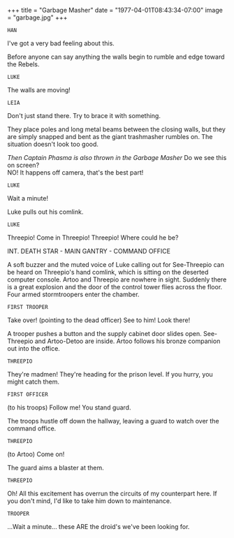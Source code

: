 +++
title = "Garbage Masher"
date = "1977-04-01T08:43:34-07:00"
image = "garbage.jpg"
+++

`HAN`

 I've got a very bad feeling about this.

Before anyone can say anything the walls begin to rumble and edge toward the Rebels.

`LUKE`

 The walls are moving!

`LEIA`

 Don't just stand there. Try to brace it with something.

They place poles and long metal beams between the closing walls, but they are simply snapped and bent as the giant trashmasher rumbles on. The situation doesn't look too good.

*Then Captain Phasma is also thrown in the Garbage Masher*
Do we see this on screen?  
NO!  It happens off camera, that's the best part!

`LUKE`

 Wait a minute!

Luke pulls out his comlink.

`LUKE`

 Threepio! Come in Threepio! Threepio! Where could he be?

INT. DEATH STAR - MAIN GANTRY - COMMAND OFFICE

A soft buzzer and the muted voice of Luke calling out for See-Threepio can be heard on Threepio's hand comlink, which is sitting on the deserted computer console. Artoo and Threepio are nowhere in sight. Suddenly there is a great explosion and the door of the control tower flies across the floor. Four armed stormtroopers enter the chamber.

`FIRST TROOPER`

 Take over! (pointing to the dead officer) See to him! Look there!

A trooper pushes a button and the supply cabinet door slides open. See-Threepio and Artoo-Detoo are inside. Artoo follows his bronze companion out into the office.

`THREEPIO`

 They're madmen! They're heading for the prison level. If you hurry, you might catch them.

`FIRST OFFICER`

 (to his troops) Follow me! You stand guard.

The troops hustle off down the hallway, leaving a guard to watch over the command office.

`THREEPIO`

 (to Artoo) Come on!

The guard aims a blaster at them.

`THREEPIO`

 Oh! All this excitement has overrun the circuits of my counterpart here. If you don't mind, I'd like to take him down to maintenance.

`TROOPER`

...Wait a minute... these ARE the droid's we've been looking for.
